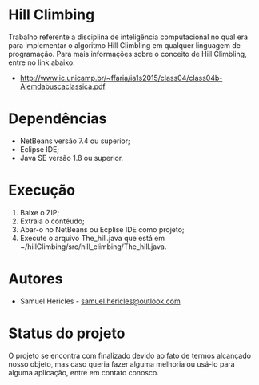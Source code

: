 # Hill Climbing
  Trabalho referente a disciplina de inteligência computacional no qual era para implementar o algoritmo Hill Climbling em qualquer
  linguagem de programação. Para mais informações sobre o conceito de Hill Climbling, entre no link abaixo:
  + http://www.ic.unicamp.br/~ffaria/ia1s2015/class04/class04b-Alemdabuscaclassica.pdf
  
# Dependências
  + NetBeans versão 7.4 ou superior;
  + Eclipse IDE;
  + Java SE versão 1.8 ou superior.

# Execução
  1. Baixe o ZIP;
  2. Extraia o contéudo;
  3. Abar-o no NetBeans ou Ecplise IDE como projeto;
  4. Execute o arquivo The_hill.java que está em ~/hillClimbing/src/hill_climbing/The_hill.java.

# Autores
  + Samuel Hericles - samuel.hericles@outlook.com
  
# Status do projeto
 O projeto se encontra com finalizado devido ao fato de termos alcançado nosso objeto, mas caso queria fazer alguma melhoria ou usá-lo para alguma aplicação, entre em contato conosco.
